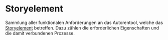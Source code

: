 # Storyelement

Sammlung aller funktionalen Anforderungen an das Autorentool, welche das [Storyelement](Storyelement-GE.md) betreffen. 
Dazu zählen die erforderlichen Eigenschaften und die damit verbundenen Prozesse.